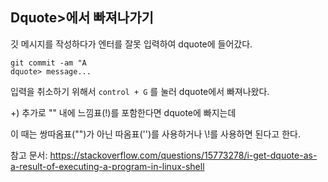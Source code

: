 ## Dquote>에서 빠져나가기

깃 메시지를 작성하다가 엔터를 잘못 입력하여 dquote에 들어갔다.

```shell
git commit -am "A
dquote> message...
```

입력을 취소하기 위해서 `control + G` 를 눌러 dquote에서 빠져나왔다.



+) 추가로 "" 내에 느낌표(!)를 포함한다면 dquote에 빠지는데

이 때는 쌍따옴표("")가 아닌 따옴표('')를 사용하거나 \\!를 사용하면 된다고 한다.



참고 문서: https://stackoverflow.com/questions/15773278/i-get-dquote-as-a-result-of-executing-a-program-in-linux-shell